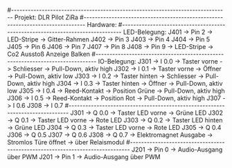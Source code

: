 #------------------------------------------------------------------------------
  Projekt: DLR Pilot ZiRa
#------------------------------------------------------------------------------
Hardware:
#------------------------------------------------------------------------------
LED-Belegung:
J401 -> Pin 2	-> LED-Stripe	-> Gitter-Rahmen
J402 -> Pin 3
J403 -> Pin 4
J404 -> Pin 5
J405 -> Pin 6
J406 -> Pin 7
J407 -> Pin 8
J408 -> Pin 9	-> LED-Stripe	-> Co2 Ausstoß Anzeige Balken
#------------------------------------------------------------------------------
IO-Belegung:
J301 -> I 0.0	-> Taster vorne 			-> Schliesser           -> Pull-Down, aktiv high
J302 -> I 0.1	-> Taster vorne 			-> Öffner               -> Pull-Down, aktiv low
J303 -> I 0.2	-> Taster hinten			-> Schliesser           -> Pull-Down, aktiv high
J304 -> I 0.3	-> Taster hinten			-> Öffner               -> Pull-Down, aktiv low
J305 -> I 0.4	-> Reed-Kontakt				-> Position Grüne       -> Pull-Down, aktiv high
J306 -> I 0.5	-> Reed-Kontakt				-> Position Rot         -> Pull-Down, aktiv high
J307 -> I 0.6
J308 -> I 0.7
#------------------------------------------------------------------------------
J301 -> Q 0.0	-> Taster LED vorne			-> Grüne LED
J302 -> Q 0.1	-> Taster LED vorne			-> Rote LED
J303 -> Q 0.2	-> Taster LED hinten		-> Grüne LED
J304 -> Q 0.3	-> Taster LED vorne			-> Rote LED
J305 -> Q 0.4
J306 -> Q 0.5
J307 -> Q 0.6
J308 -> Q 0.7	-> Elektromagnet Ausgabe	-> Stromlos Türe öffnet -> über Relaismodul
#------------------------------------------------------------------------------
J201 -> Pin 0   -> Audio-Ausgang über PWM
J201 -> Pin 1   -> Audio-Ausgang über PWM
